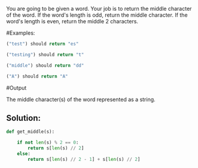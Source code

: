 You are going to be given a word. Your job is to return the middle character of the word. If the word's length is odd, return the middle character. If the word's length is even, return the middle 2 characters.

#Examples:

```python
("test") should return "es"

("testing") should return "t"

("middle") should return "dd"

("A") should return "A"
```

#Output

The middle character(s) of the word represented as a string.

## Solution:

```python
def get_middle(s):

	if not len(s) % 2 == 0:
		return s[len(s) // 2]
	else:
		return s[len(s) // 2 - 1] + s[len(s) // 2]
```
